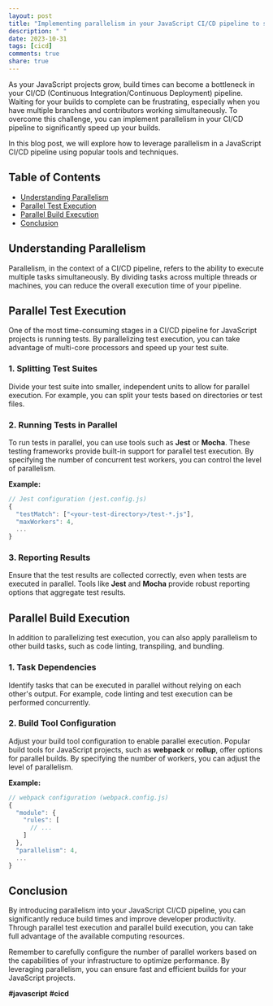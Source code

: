 ```yaml
---
layout: post
title: "Implementing parallelism in your JavaScript CI/CD pipeline to speed up builds"
description: " "
date: 2023-10-31
tags: [cicd]
comments: true
share: true
---
```


As your JavaScript projects grow, build times can become a bottleneck in your CI/CD (Continuous Integration/Continuous Deployment) pipeline. Waiting for your builds to complete can be frustrating, especially when you have multiple branches and contributors working simultaneously. To overcome this challenge, you can implement parallelism in your CI/CD pipeline to significantly speed up your builds.

In this blog post, we will explore how to leverage parallelism in a JavaScript CI/CD pipeline using popular tools and techniques.

## Table of Contents
- [Understanding Parallelism](#understanding-parallelism)
- [Parallel Test Execution](#parallel-test-execution)
- [Parallel Build Execution](#parallel-build-execution)
- [Conclusion](#conclusion)

## Understanding Parallelism

Parallelism, in the context of a CI/CD pipeline, refers to the ability to execute multiple tasks simultaneously. By dividing tasks across multiple threads or machines, you can reduce the overall execution time of your pipeline.

## Parallel Test Execution

One of the most time-consuming stages in a CI/CD pipeline for JavaScript projects is running tests. By parallelizing test execution, you can take advantage of multi-core processors and speed up your test suite.

### 1. Splitting Test Suites

Divide your test suite into smaller, independent units to allow for parallel execution. For example, you can split your tests based on directories or test files.

### 2. Running Tests in Parallel

To run tests in parallel, you can use tools such as **Jest** or **Mocha**. These testing frameworks provide built-in support for parallel test execution. By specifying the number of concurrent test workers, you can control the level of parallelism.

**Example:**
```javascript
// Jest configuration (jest.config.js)
{
  "testMatch": ["<your-test-directory>/test-*.js"],
  "maxWorkers": 4,
  ...
}
```

### 3. Reporting Results

Ensure that the test results are collected correctly, even when tests are executed in parallel. Tools like **Jest** and **Mocha** provide robust reporting options that aggregate test results.

## Parallel Build Execution

In addition to parallelizing test execution, you can also apply parallelism to other build tasks, such as code linting, transpiling, and bundling.

### 1. Task Dependencies

Identify tasks that can be executed in parallel without relying on each other's output. For example, code linting and test execution can be performed concurrently.

### 2. Build Tool Configuration

Adjust your build tool configuration to enable parallel execution. Popular build tools for JavaScript projects, such as **webpack** or **rollup**, offer options for parallel builds. By specifying the number of workers, you can adjust the level of parallelism.

**Example:**
```javascript
// webpack configuration (webpack.config.js)
{
  "module": {
    "rules": [
      // ...
    ]
  },
  "parallelism": 4,
  ...
}
```

## Conclusion

By introducing parallelism into your JavaScript CI/CD pipeline, you can significantly reduce build times and improve developer productivity. Through parallel test execution and parallel build execution, you can take full advantage of the available computing resources.

Remember to carefully configure the number of parallel workers based on the capabilities of your infrastructure to optimize performance. By leveraging parallelism, you can ensure fast and efficient builds for your JavaScript projects.

**#javascript** **#cicd**